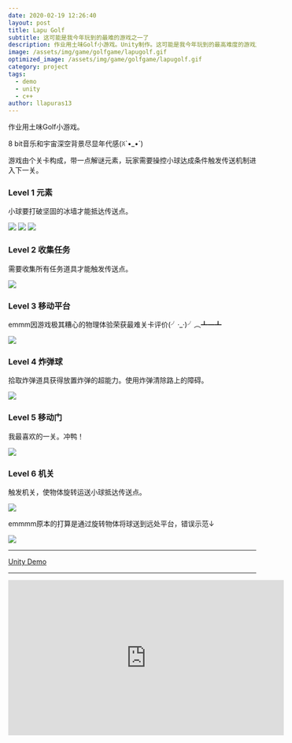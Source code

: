 ```yaml
---
date: 2020-02-19 12:26:40
layout: post
title: Lapu Golf
subtitle: 这可能是我今年玩到的最难的游戏之一了
description: 作业用土味Golf小游戏。Unity制作。这可能是我今年玩到的最高难度的游戏之一了。
image: /assets/img/game/golfgame/lapugolf.gif
optimized_image: /assets/img/game/golfgame/lapugolf.gif
category: project
tags:
  - demo
  - unity
  - c++
author: llapuras13
---
```


作业用土味Golf小游戏。

8 bit音乐和宇宙深空背景尽显年代感(ꐦ`•_•´)

游戏由个关卡构成，带一点解谜元素，玩家需要操控小球达成条件触发传送机制进入下一关。


### Level 1 元素

小球要打破坚固的冰墙才能抵达传送点。

![](../assets/img/game/golfgame/lv1001.png)
![](../assets/img/game/golfgame/lv1002.png)
![](../assets/img/game/golfgame/lv1003.png)

### Level 2 收集任务

需要收集所有任务道具才能触发传送点。

![](../assets/img/game/golfgame/lv201.gif)

### Level 3 移动平台

emmm因游戏极其糟心的物理体验荣获最难关卡评价(╯·_·)╯︵┻━┻

![](../assets/img/game/golfgame/lv301.gif)

### Level 4 炸弹球

拾取炸弹道具获得放置炸弹的超能力。使用炸弹清除路上的障碍。

![](../assets/img/game/golfgame/lv401.png)

### Level 5 移动门

我最喜欢的一关。冲鸭！

![](../assets/img/game/golfgame/lv501.gif)

### Level 6 机关

触发机关，使物体旋转运送小球抵达传送点。

![](../assets/img/game/golfgame/lv601.png)

emmmm原本的打算是通过旋转物体将球送到远处平台，错误示范↓

![](../assets/img/game/golfgame/lv602.gif)


<hr>

[Unity Demo](https://github.com/llapuras/LapuGolfGame/tree/master/LapuGolf)

<hr>

<iframe width="560" height="315" src="https://www.youtube.com/embed/YAd2ZzEtEFk" frameborder="0" allow="accelerometer; autoplay; encrypted-media; gyroscope; picture-in-picture" allowfullscreen></iframe>
